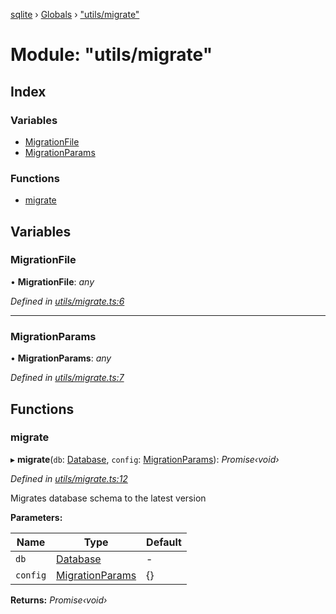 [sqlite](../README.md) › [Globals](../globals.md) › ["utils/migrate"](_utils_migrate_.md)

# Module: "utils/migrate"

## Index

### Variables

* [MigrationFile](_utils_migrate_.md#migrationfile)
* [MigrationParams](_utils_migrate_.md#migrationparams)

### Functions

* [migrate](_utils_migrate_.md#migrate)

## Variables

###  MigrationFile

• **MigrationFile**: *any*

*Defined in [utils/migrate.ts:6](https://github.com/theogravity/sqlite-v3/blob/d520ca5/src/utils/migrate.ts#L6)*

___

###  MigrationParams

• **MigrationParams**: *any*

*Defined in [utils/migrate.ts:7](https://github.com/theogravity/sqlite-v3/blob/d520ca5/src/utils/migrate.ts#L7)*

## Functions

###  migrate

▸ **migrate**(`db`: [Database](../classes/_sqlite3_sqlite3database_.sqlite3database.md), `config`: [MigrationParams](_interfaces_migrate_interfaces_.md#migrationparams)): *Promise‹void›*

*Defined in [utils/migrate.ts:12](https://github.com/theogravity/sqlite-v3/blob/d520ca5/src/utils/migrate.ts#L12)*

Migrates database schema to the latest version

**Parameters:**

Name | Type | Default |
------ | ------ | ------ |
`db` | [Database](../classes/_sqlite3_sqlite3database_.sqlite3database.md) | - |
`config` | [MigrationParams](_interfaces_migrate_interfaces_.md#migrationparams) | {} |

**Returns:** *Promise‹void›*
